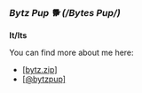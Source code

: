 ### ***Bytz Pup 🐕*** *(/Bytes Pup/)*
**It/Its**

You can find more about me here: 
- [[bytz.zip]](https://bytz.zip/)
- [[@bytzpup]](https://x.com/bytzpup/)
